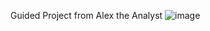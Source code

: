 Guided Project from Alex the Analyst
![image](https://github.com/user-attachments/assets/5d2a074a-554d-4bbe-8bdc-27f03ddfce79)
